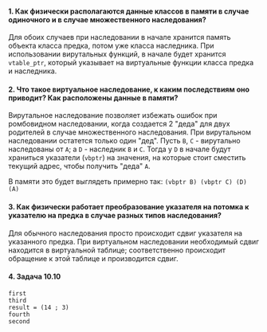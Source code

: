 #### 1. Как физически располагаются данные классов в памяти в случае одиночного и в случае множественного наследования?

Для обоих случаев при наследовании в начале хранится память объекта класса предка, потом уже класса наследника.
При использовании вирутальных функций, в начале будет хранится ```vtable_ptr```, который указывает на виртуальные функции класса предка и наследника.

#### 2. Что такое виртуальное наследование, к каким последствиям оно приводит? Как расположены данные в памяти?

Вирутальное наследование позволяет избежать ошибок при ромбовидном наследовании, когда создается 2 "деда" для двух родителей в случае множественного наследования.
При вирутальном наследовании остатется только один "дед".
Пусть ```B```, ```C``` - вирутально наследованы от ```A```; а ```D``` - наследник ```B``` и ```С```. Тогда у ```D``` в начале будут храниться
указатели (```vbptr```) на значения, 
на которые стоит сместить текущий адрес, чтобы получить "деда" ```A```.

В памяти это будет выглядеть примерно так: ```(vbptr B) (vbptr C) (D) (A)```

#### 3. Как физически работает преобразование указателя на потомка к указателю на предка в случае разных типов наследования?

Для обычного наследования просто происходит сдвиг указателя на указанного предка.
При виртуальном наследовании необходимый сдвиг находится в виртуальной таблице; соответственно происходит обращение к этой таблице и производится сдвиг.

#### 4. Задача 10.10

```
first
third
result = (14 ; 3)
fourth
second
```
